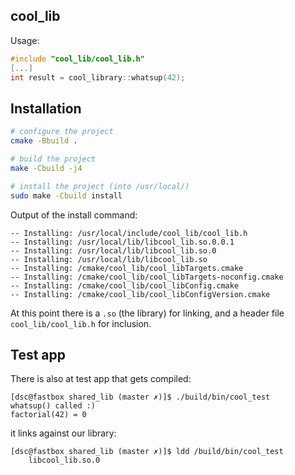 ## cool_lib

Usage:

```cpp
#include "cool_lib/cool_lib.h"
[...]
int result = cool_library::whatsup(42);
```

## Installation

```bash
# configure the project
cmake -Bbuild .

# build the project
make -Cbuild -j4

# install the project (into /usr/local/)
sudo make -Cbuild install
```

Output of the install command:

```
-- Installing: /usr/local/include/cool_lib/cool_lib.h
-- Installing: /usr/local/lib/libcool_lib.so.0.0.1
-- Installing: /usr/local/lib/libcool_lib.so.0
-- Installing: /usr/local/lib/libcool_lib.so
-- Installing: /cmake/cool_lib/cool_libTargets.cmake
-- Installing: /cmake/cool_lib/cool_libTargets-noconfig.cmake
-- Installing: /cmake/cool_lib/cool_libConfig.cmake
-- Installing: /cmake/cool_lib/cool_libConfigVersion.cmake
```

At this point there is a `.so` (the library) for linking, and a header file `cool_lib/cool_lib.h` for inclusion.


## Test app

There is also at test app that gets compiled:

```text
[dsc@fastbox shared_lib (master ✗)]$ ./build/bin/cool_test
whatsup() called :)
factorial(42) = 0
```

it links against our library:

```text
[dsc@fastbox shared_lib (master ✗)]$ ldd /build/bin/cool_test
	libcool_lib.so.0
```
